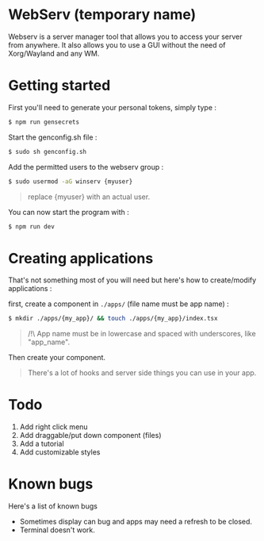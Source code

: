 
# WebServ (temporary name)

Webserv is a server manager tool that allows you to access your server from anywhere.
It also allows you to use a GUI without the need of Xorg/Wayland and any WM.

# Getting started

First you'll need to generate your personal tokens, simply type :
```bash
$ npm run gensecrets
```

Start the genconfig.sh file :
```bash
$ sudo sh genconfig.sh
```

Add the permitted users to the webserv group :
```bash
$ sudo usermod -aG winserv {myuser}
```
> replace {myuser} with an actual user.

You can now start the program with :
```bash
$ npm run dev
```

# Creating applications

That's not something most of you will need but here's how to create/modify applications :

first, create a component in `./apps/` (file name must be app name) :
```bash
$ mkdir ./apps/{my_app}/ && touch ./apps/{my_app}/index.tsx
```

> /!\ App name must be in lowercase and spaced with underscores, like "app_name".

Then create your component.

> There's a lot of hooks and server side things you can use in your app.

# Todo

1. Add right click menu
2. Add draggable/put down component (files)
3. Add a tutorial
4. Add customizable styles

# Known bugs

Here's a list of known bugs

- Sometimes display can bug and apps may need a refresh to be closed.
- Terminal doesn't work.

